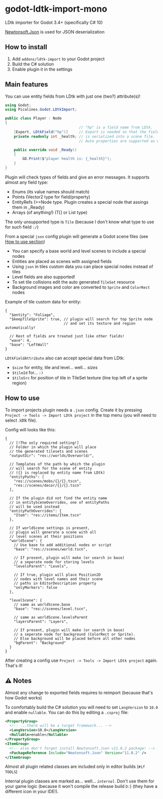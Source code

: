 # godot-ldtk-import-mono

LDtk importer for Godot 3.4+ (specifically C# 10)

[Newtonsoft.Json](https://www.newtonsoft.com/json) is used for JSON deserialization

## How to install

1. Add `addons/ldtk-import` to your Godot project
2. Build the C# solution
3. Enable plugin it in the settings

## Main features

You can use entity fields from LDtk with just one (two?) attribute(s)!

```csharp
using Godot;
using Picalines.Godot.LDtkImport;

public class Player : Node
{
                                  // "hp" is a field name from LDtk.
    [Export, LDtkField("hp")]     // Export is needed so that the field
    private readonly int _health; // is serialized into a scene file.
                                  // Auto properties are supported as well!

    public override void _Ready()
    {
        GD.Print($"player health is: {_health}");
    }
}
```

Plugin will check types of fields and give an error messages. It supports almost any field type:
 * Enums (its value names should match)
 * Points (Vector2 type for field/property)
 * EntityRefs (>=Node type. Plugin creates a special node that assings them in _Ready)
 * Arrays (of anything!) (T[] or List<T> type)

The only unsupported type is `Tile` (because I don't know what type to use for such field `:/`)

From a special `json` config plugin will generate a Godot scene files (see [How to use section](#how-to-use))
 * You can specify a base world and level scenes to include a special nodes
 * Entities are placed as scenes with assigned fields
 * Using `json` in tiles custom data you can place special nodes instead of tiles
 * Level fields are also supported!
 * To set tile collisions edit the auto generated `TileSet` resource
 * Background images and color are converted to `Sprite` and `ColorRect` nodes

Example of tile custom data for entity:
```json5
{
  "$entity": "Foliage",
  "$keepTileSprite": true, // plugin will search for top Sprite node
                           // and set its texture and region automatically!

  // Rest of fields are treated just like other fields!
  "wave": 4,
  "base": "LeftWall"
}
```

`LDtkFieldAttribute` also can accept special data from LDtk:
 * `$size` for entity, tile and level... well... *sizes*
 * `$tileId` for... `:)`
 * `$tileSrc` for position of tile in TileSet texture (line top left of a sprite region)

## How to use

To import projects plugin needs a `.json` config. Create it by pressing `Project -> Tools -> Import LDtk project` in the top menu (you will need to select .ldtk file).

Config will looks like this:
```json5
{
  // [!The only required setting!]
  // Folder in which the plugin will place
  // the generated tilesets and scenes
  "outputDir": "res://worlds/Overworld/",

  // Templates of the path by which the plugin
  // will search for the scene of entity
  // ({} is replaced by entity name from LDtk)
  "entityPaths": [
    "res://scenes/mobs/{}/{}.tscn",
    "res://scenes/decor/{}/{}.tscn"
  ],

  // If the plugin did not find the entity name
  // in entitySceneOverrides, one of entityPaths
  // will be used instead
  "entityPathOverrides": {
    "Item": "res://items/Item.tscn"
  },

  // If worldScene settings is present,
  // plugin will generate a scene with all
  // level scenes at their positions
  "worldScene": {
    // Use base to add additional nodes or script
    "base": "res://scenes/world.tscn",

    // If present, plugin will make (or search in base)
    // a seperate node for storing levels
    "levelsParent": "Levels",

    // If true, plugin will place Position2D
    // nodes with level names and their scene
    // paths in EditorDescription property
    "onlyMarkers": false
  },

  "levelScene": {
    // same as worldScene.base
    "base": "res://scenes/level.tscn",

    // same as worldScene.levelsParent
    "layersParent": "Layers",

    // If present, plugin will make (or search in base)
    // a seperate node for background (ColorRect or Sprite).
    // Else background will be placed before all other nodes
    "bgParent": "Background"
  }
}
```

After creating a config use `Project -> Tools -> Import LDtk project` again. That's it!

## ⚠ Notes

Almost any change to exported fields requires to reimport (because that's how Godot works)

To comfortably build the C# solution you will need to set `LangVersion` to `10.0` and enable `nullable`. You can do this by editing a `.csproj` file:

```xml
<PropertyGroup>
  <!-- ...there will be a target framework... -->
  <LangVersion>10.0</LangVersion>
  <Nullable>enable</Nullable>
</PropertyGroup>
<ItemGroup>
  <!-- also don't forget install Newtonsoft.Json v11.0.2 package! -->
  <PackageReference Include="Newtonsoft.Json" Version="11.0.2" />
</ItemGroup>
```

Almost all plugin related classes are included only in editor builds (`#if TOOLS`)

Internal plugin classes are marked as... well... *`internal`*. Don't use them for your game logic (because it won't compile the release build `D:`) (they have a different icon in your IDE!).
